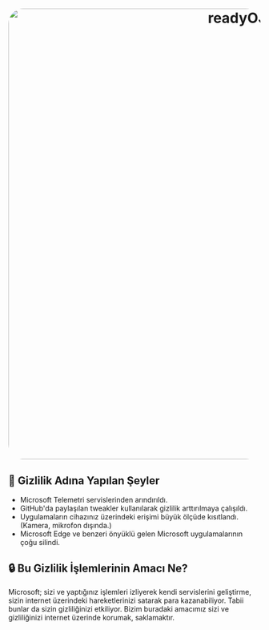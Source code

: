 <h1 align="center">
  <img src="https://raw.githubusercontent.com/spydea/readyOS/main/Foto%C4%9Fraflar/privacy.png" alt="readyOS" width="900" style="border-radius: 30px"></a>
</h1>

## 👀 **Gizlilik Adına Yapılan Şeyler**

- Microsoft Telemetri servislerinden arındırıldı.
- GitHub'da paylaşılan tweakler kullanılarak gizlilik arttırılmaya çalışıldı.
- Uygulamaların cihazınız üzerindeki erişimi büyük ölçüde kısıtlandı. (Kamera, mikrofon dışında.)
- Microsoft Edge ve benzeri önyüklü gelen Microsoft uygulamalarının çoğu silindi.

## 🔒 **Bu Gizlilik İşlemlerinin Amacı Ne?**

Microsoft; sizi ve yaptığınız işlemleri izliyerek kendi servislerini geliştirme, sizin internet üzerindeki hareketlerinizi satarak para kazanabiliyor. Tabii bunlar da sizin gizliliğinizi etkiliyor. Bizim buradaki amacımız sizi ve gizliliğinizi internet üzerinde korumak, saklamaktır.
